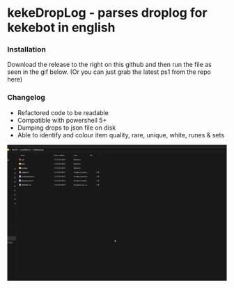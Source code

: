 # kekeDropLog - parses droplog for kekebot in english
### Installation
Download the release to the right on this github and then run the file as seen in the gif below.
(Or you can just grab the latest ps1 from the repo here)

### Changelog
* Refactored code to be readable
* Compatible with powershell 5+
* Dumping drops to json file on disk
* Able to identify and colour item quality, rare, unique, white, runes & sets

![](https://github.com/r0-se/kekeDropLog/blob/main/data/raw.gif)
